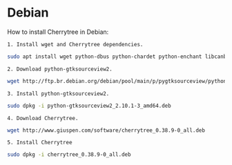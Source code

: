 
# Debian


How to install Cherrytree in Debian:

    1. Install wget and Cherrytree dependencies.
    
    
```sh
sudo apt install wget python-dbus python-chardet python-enchant libcanberra-gtk-module libgtksourceview2.0-0 libgtksourceview2.0-common python-cairo python-gobject-2 python-gtk2 python-numpy
```

    
    2. Download python-gtksourceview2.
    
    
```sh
wget http://ftp.br.debian.org/debian/pool/main/p/pygtksourceview/python-gtksourceview2_2.10.1-3_amd64.deb 
```

    
    3. Install python-gtksourceview2.
    
    
```sh
sudo dpkg -i python-gtksourceview2_2.10.1-3_amd64.deb 
```

    
    4. Download Cherrytree.
    
    
```sh
wget http://www.giuspen.com/software/cherrytree_0.38.9-0_all.deb 
```

    
    5. Install Cherrytree
    
    
```sh
sudo dpkg -i cherrytree_0.38.9-0_all.deb
```
